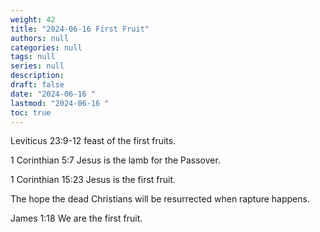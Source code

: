 ```yaml
---
weight: 42
title: "2024-06-16 First Fruit"
authors: null
categories: null
tags: null
series: null
description: 
draft: false
date: "2024-06-16 "
lastmod: "2024-06-16 "
toc: true
---
```


<!--more-->

Leviticus 23:9-12 feast of the first fruits.

1 Corinthian 5:7 Jesus is the lamb for the Passover.

1 Corinthian 15:23 Jesus is the first fruit.

The hope the dead Christians will be resurrected when rapture happens.  

James 1:18 We are the first fruit.